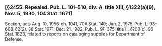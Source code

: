 ### [§2455. Repealed. Pub. L. 101–510, div. A, title XIII, §1322(a)(9), Nov. 5, 1990, 104 Stat. 1671] ###

Section, acts Aug. 10, 1956, ch. 1041, 70A Stat. 140; Jan. 2, 1975, Pub. L. 93–608, §2(2), 88 Stat. 1971; Dec. 21, 1982, Pub. L. 97–375, title II, §203(c), 96 Stat. 1823, related to reports on cataloging supplies for Department of Defense.